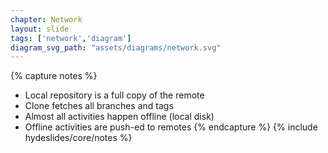 ```yaml
---
chapter: Network
layout: slide
tags: ['network','diagram']
diagram_svg_path: "assets/diagrams/network.svg"
---
```


{% capture notes %}
* Local repository is a full copy of the remote
* Clone fetches all branches and tags
* Almost all activities happen offline (local disk)
* Offline activities are push-ed to remotes
{% endcapture %}
{% include hydeslides/core/notes %}
